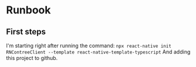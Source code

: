 # Runbook

## First steps

I'm starting right after running the command:
`npx react-native init RNContreeClient --template react-native-template-typescript`
And adding this project to github.
